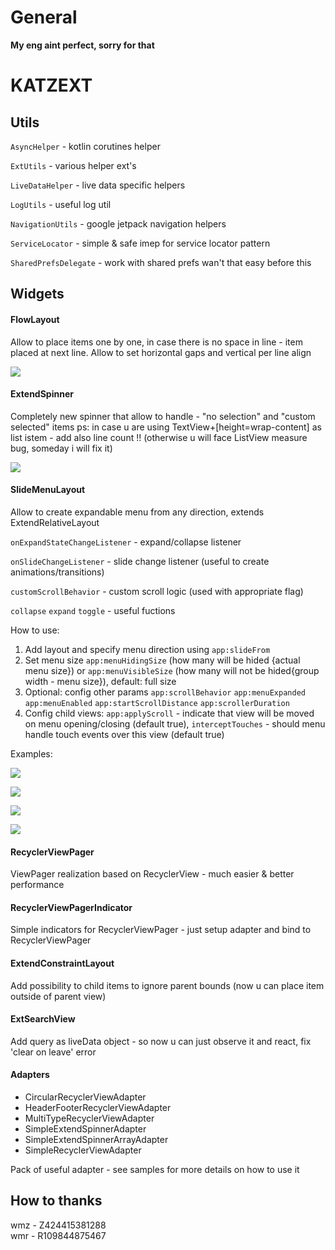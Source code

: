 # General

**My eng aint perfect, sorry for that**

# KATZEXT

## Utils

`AsyncHelper` - kotlin corutines helper

`ExtUtils` - various helper ext's

`LiveDataHelper` - live data specific helpers

`LogUtils` - useful log util

`NavigationUtils` - google jetpack navigation helpers

`ServiceLocator` - simple & safe imep for service locator pattern

`SharedPrefsDelegate` - work with shared prefs wan't that easy before this

## Widgets

#### FlowLayout

Allow to place items one by one, in case there is no space in line - item placed at next line. Allow to set horizontal gaps and vertical per line align

![](https://github.com/vkatz/vkatz-lib/blob/master/.doc/flow_layout.png?raw=true)

#### ExtendSpinner

Completely new spinner that allow to handle - "no selection" and "custom selected" items
ps: in case u are using TextView+[height=wrap-content] as list istem - add also line count !! (otherwise u will face ListView measure bug, someday i will fix it)

![](https://raw.githubusercontent.com/vkatz/vkatz-lib/master/.doc/ext_spinner.png)

#### SlideMenuLayout  

Allow to create expandable menu from any direction, extends ExtendRelativeLayout

`onExpandStateChangeListener` - expand/collapse listener

`onSlideChangeListener` -  slide change listener (useful to create animations/transitions)

`customScrollBehavior` - custom scroll logic (used with appropriate flag)

`collapse` `expand` `toggle` - useful fuctions

How to use:

1. Add layout and specify menu direction using `app:slideFrom`
2. Set menu size `app:menuHidingSize` (how many will be hided {actual menu size}) or `app:menuVisibleSize` (how many will not be hided{group width - menu size}), default: full size
3. Optional: config other params `app:scrollBehavior` `app:menuExpanded` `app:menuEnabled` `app:startScrollDistance` `app:scrollerDuration`
4. Config child views: `app:applyScroll` - indicate that view will be moved on menu opening/closing (default true), `interceptTouches` - should menu handle touch events over this view (default true)      
       
Examples:

![](https://raw.githubusercontent.com/vkatz/vkatz-lib/master/.doc/slide_menu_1.gif)

![](https://raw.githubusercontent.com/vkatz/vkatz-lib/master/.doc/slide_menu_2.gif)

![](https://raw.githubusercontent.com/vkatz/vkatz-lib/master/.doc/slide_menu_3.gif)

![](https://raw.githubusercontent.com/vkatz/vkatz-lib/master/.doc/slide_menu_4.gif)

#### RecyclerViewPager

ViewPager realization based on RecyclerView - much easier & better performance

#### RecyclerViewPagerIndicator

Simple indicators for RecyclerViewPager - just setup adapter and bind to RecyclerViewPager

#### ExtendConstraintLayout

Add possibility to child items to ignore parent bounds (now u can place item outside of parent view)

#### ExtSearchView

Add query as liveData object - so now u can just observe it and react, fix 'clear on leave' error

#### Adapters

* CircularRecyclerViewAdapter
* HeaderFooterRecyclerViewAdapter
* MultiTypeRecyclerViewAdapter
* SimpleExtendSpinnerAdapter
* SimpleExtendSpinnerArrayAdapter
* SimpleRecyclerViewAdapter

Pack of useful adapter - see samples for more details on how to use it

## How to thanks

wmz - Z424415381288 <br/>
wmr - R109844875467